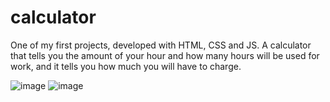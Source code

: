 # calculator
One of my first projects, developed with HTML, CSS and JS.  A calculator that tells you the amount of your hour and how many hours will be used for work,
and it tells you how much you will have to charge.

![image](https://user-images.githubusercontent.com/69531157/142504992-1925c2ed-8096-46fb-a22f-4133f782a159.png)
![image](https://user-images.githubusercontent.com/69531157/142505122-1325baac-58aa-4b01-bbe0-3e7ed9e1cd7e.png)



